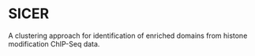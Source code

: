 # SICER

A clustering approach for identification of enriched domains from histone modification ChIP-Seq data.
